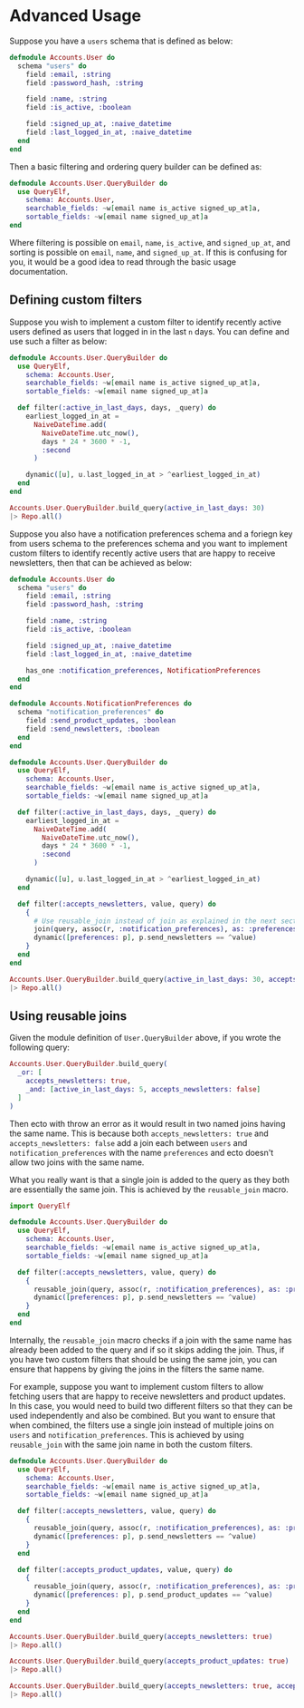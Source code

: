 # Advanced Usage

Suppose you have a `users` schema that is defined as below:

```elixir
defmodule Accounts.User do
  schema "users" do
    field :email, :string
    field :password_hash, :string

    field :name, :string
    field :is_active, :boolean

    field :signed_up_at, :naive_datetime
    field :last_logged_in_at, :naive_datetime
  end
end
```

Then a basic filtering and ordering query builder can be defined as:

```elixir
defmodule Accounts.User.QueryBuilder do
  use QueryElf,
    schema: Accounts.User,
    searchable_fields: ~w[email name is_active signed_up_at]a,
    sortable_fields: ~w[email name signed_up_at]a
end
```

Where filtering is possible on `email`, `name`, `is_active`, and `signed_up_at`, and sorting is possible on `email`, `name`, and `signed_up_at`. If this is confusing for you, it would be a good idea to read through the basic usage documentation.

## Defining custom filters

Suppose you wish to implement a custom filter to identify recently active users defined as users that logged in in the last `n` days. You can define and use such a filter as below:

```elixir
defmodule Accounts.User.QueryBuilder do
  use QueryElf,
    schema: Accounts.User,
    searchable_fields: ~w[email name is_active signed_up_at]a,
    sortable_fields: ~w[email name signed_up_at]a

  def filter(:active_in_last_days, days, _query) do
    earliest_logged_in_at =
      NaiveDateTime.add(
        NaiveDateTime.utc_now(),
        days * 24 * 3600 * -1,
        :second
      )

    dynamic([u], u.last_logged_in_at > ^earliest_logged_in_at)
  end
end

Accounts.User.QueryBuilder.build_query(active_in_last_days: 30)
|> Repo.all()
```

Suppose you also have a notification preferences schema and a foriegn key from users schema to the preferences schema and you want to implement custom filters to identify recently active users that are happy to receive newsletters, then that can be achieved as below:

```elixir
defmodule Accounts.User do
  schema "users" do
    field :email, :string
    field :password_hash, :string

    field :name, :string
    field :is_active, :boolean

    field :signed_up_at, :naive_datetime
    field :last_logged_in_at, :naive_datetime

    has_one :notification_preferences, NotificationPreferences
  end
end

defmodule Accounts.NotificationPreferences do
  schema "notification_preferences" do
    field :send_product_updates, :boolean
    field :send_newsletters, :boolean
  end
end

defmodule Accounts.User.QueryBuilder do
  use QueryElf,
    schema: Accounts.User,
    searchable_fields: ~w[email name is_active signed_up_at]a,
    sortable_fields: ~w[email name signed_up_at]a

  def filter(:active_in_last_days, days, _query) do
    earliest_logged_in_at =
      NaiveDateTime.add(
        NaiveDateTime.utc_now(),
        days * 24 * 3600 * -1,
        :second
      )

    dynamic([u], u.last_logged_in_at > ^earliest_logged_in_at)
  end

  def filter(:accepts_newsletters, value, query) do
    {
      # Use reusable_join instead of join as explained in the next section
      join(query, assoc(r, :notification_preferences), as: :preferences),
      dynamic([preferences: p], p.send_newsletters == ^value)
    }
  end
end

Accounts.User.QueryBuilder.build_query(active_in_last_days: 30, accepts_newsletters: true)
|> Repo.all()
```

## Using reusable joins

Given the module definition of `User.QueryBuilder` above, if you wrote the following query:

```elixir
Accounts.User.QueryBuilder.build_query(
  _or: [
    accepts_newsletters: true,
    _and: [active_in_last_days: 5, accepts_newsletters: false]
  ]
)
```

Then ecto with throw an error as it would result in two named joins having the same name. This is because both `accepts_newsletters: true` and `accepts_newsletters: false` add a join each between `users` and `notification_preferences` with the name `preferences` and ecto doesn't allow two joins with the same name.

What you really want is that a single join is added to the query as they both are essentially the same join. This is achieved by the `reusable_join` macro.

```elixir
import QueryElf

defmodule Accounts.User.QueryBuilder do
  use QueryElf,
    schema: Accounts.User,
    searchable_fields: ~w[email name is_active signed_up_at]a,
    sortable_fields: ~w[email name signed_up_at]a

  def filter(:accepts_newsletters, value, query) do
    {
      reusable_join(query, assoc(r, :notification_preferences), as: :preferences),
      dynamic([preferences: p], p.send_newsletters == ^value)
    }
  end
end
```

Internally, the `reusable_join` macro checks if a join with the same name has already been added to the query and if so it skips adding the join. Thus, if you have two custom filters that should be using the same join, you can ensure that happens by giving the joins in the filters the same name.

For example, suppose you want to implement custom filters to allow fetching users that are happy to receive newsletters and product updates. In this case, you would need to build two different filters so that they can be used independently and also be combined. But you want to ensure that when combined, the filters use a single join instead of multiple joins on `users` and `notification_preferences`. This is achieved by using `reusable_join` with the same join name in both the custom filters.

```elixir
defmodule Accounts.User.QueryBuilder do
  use QueryElf,
    schema: Accounts.User,
    searchable_fields: ~w[email name is_active signed_up_at]a,
    sortable_fields: ~w[email name signed_up_at]a

  def filter(:accepts_newsletters, value, query) do
    {
      reusable_join(query, assoc(r, :notification_preferences), as: :preferences),
      dynamic([preferences: p], p.send_newsletters == ^value)
    }
  end

  def filter(:accepts_product_updates, value, query) do
    {
      reusable_join(query, assoc(r, :notification_preferences), as: :preferences),
      dynamic([preferences: p], p.send_product_updates == ^value)
    }
  end
end

Accounts.User.QueryBuilder.build_query(accepts_newsletters: true)
|> Repo.all()

Accounts.User.QueryBuilder.build_query(accepts_product_updates: true)
|> Repo.all()

Accounts.User.QueryBuilder.build_query(accepts_newsletters: true, accepts_product_updates: true)
|> Repo.all()
```
